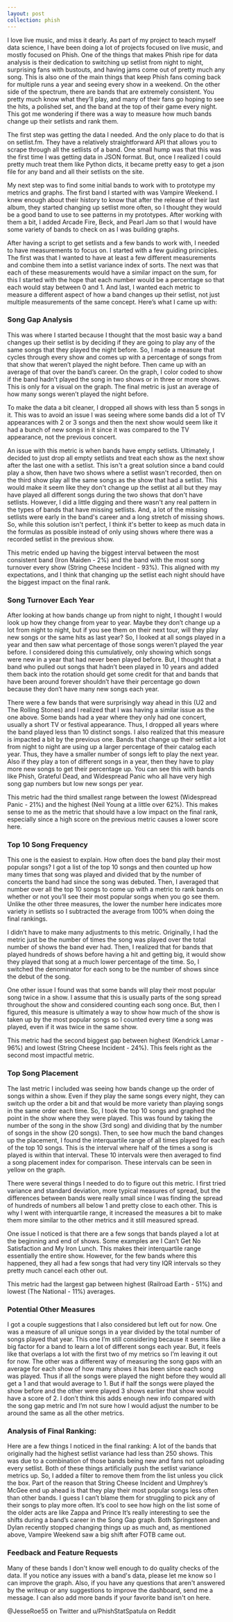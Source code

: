 ```yaml
---
layout: post
collection: phish
---
```


I love live music, and miss it dearly.  As part of my project to teach myself data science, I have been doing a lot of projects focused on live music, and mostly focused on Phish.  One of the things that makes Phish ripe for data analysis is their dedication to switching up setlist from night to night, surprising fans with bustouts, and having jams come out of pretty much any song.  This is also one of the main things that keep Phish fans coming back for multiple runs a year and seeing every show in a weekend.  On the other side of the spectrum, there are bands that are extremely consistent.  You pretty much know what they’ll play, and many of their fans go hoping to see the hits, a polished set, and the band at the top of their game every night.  This got me wondering if there was a way to measure how much bands change up their setlists and rank them.

The first step was getting the data I needed.  And the only place to do that is on setlist.fm.  They have a relatively straightforward API that allows you to scrape through all the setlists of a band.  One small hump was that this was the first time I was getting data in JSON format.  But, once I realized I could pretty much treat them like Python dicts, it became pretty easy to get a json file for any band and all their setlists on the site.

My next step was to find some initial bands to work with to prototype my metrics and graphs.  The first band I started with was Vampire Weekend.  I knew enough about their history to know that after the release of their last album, they started changing up setlist more often, so I thought they would be a good band to use to see patterns in my prototypes.  After working with them a bit, I added Arcade Fire, Beck, and Pearl Jam so that I would have some variety of bands to check on as I was building graphs.

After having a script to get setlists and a few bands to work with, I needed to have measurements to focus on.  I started with a few guiding principles.  The first was that I wanted to have at least a few different measurements and combine them into a setlist variance index of sorts.  The next was that each of these measurements would have a similar impact on the sum, for this I started with the hope that each number would be a percentage so that each would stay between 0 and 1.  And last, I wanted each metric to measure a different aspect of how a band changes up their setlist, not just multiple measurements of the same concept.  Here’s what I came up with:

### Song Gap Analysis 
This was where I started because I thought that the most basic way a band changes up their setlist is by deciding if they are going to play any of the same songs that they played the night before.  So, I made a measure that cycles through every show and comes up with a percentage of songs from that show that weren’t played the night before.  Then came up with an average of that over the band’s career.  On the graph, I color coded to show if the band hadn’t played the song in two shows or in three or more shows.  This is only for a visual on the graph. The final metric is just an average of how many songs weren’t played the night before.  

To make the data a bit cleaner, I dropped all shows with less than 5 songs in it.  This was to avoid an issue I was seeing where some bands did a lot of TV appearances with 2 or 3 songs and then the next show would seem like it had a bunch of new songs in it since it was compared to the TV appearance, not the previous concert.

An issue with this metric is when bands have empty setlists.  Ultimately, I decided to just drop all empty setlists and treat each show as the next show after the last one with a setlist.  This isn't a great solution since a band could play a show, then have two shows where a setlist wasn't recorded, then on the third show play all the same songs as the show that had a setlist.  This would make it seem like they don't change up the setlist at all but they may have played all different songs during the two shows that don't have setlists.  However, I did a little digging and there wasn't any real pattern in the types of bands that have missing setlists.  And, a lot of the missing setlists were early in the band's career and a long stretch of missing shows.  So, while this solution isn't perfect, I think it's better to keep as much data in the formulas as possible instead of only using shows where there was a recorded setlist in the previous show.

This metric ended up having the biggest interval between the most consistent band (Iron Maiden - 2%) and the band with the most song turnover every show (String Cheese Incident - 93%).  This aligned with my expectations, and I think that changing up the setlist each night should have the biggest impact on the final rank.

### Song Turnover Each Year
After looking at how bands change up from night to night, I thought I would look up how they change from year to year.  Maybe they don’t change up a lot from night to night, but if you see them on their next tour, will they play new songs or the same hits as last year?  So, I looked at all songs played in a year and then saw what percentage of those songs weren’t played the year before.  I considered doing this cumulatively, only showing which songs were new in a year that had never been played before.  But, I thought that a band who pulled out songs that hadn’t been played in 10 years and added them back into the rotation should get some credit for that and bands that have been around forever shouldn’t have their percentage go down because they don’t have many new songs each year.  

There were a few bands that were surprisingly way ahead in this (U2 and The Rolling Stones) and I realized that I was having a similar issue as the one above.  Some bands had a year where they only had one concert, usually a short TV or festival appearance.  Thus, I dropped all years where the band played less than 10 distinct songs.  I also realized that this measure is impacted a bit by the previous one.  Bands that change up their setlist a lot from night to night are using up a larger percentage of their catalog each year.  Thus, they have a smaller number of songs left to play the next year.  Also if they play a ton of different songs in a year, then they have to play more new songs to get their percentage up.  You can see this with bands like Phish, Grateful Dead, and Widespread Panic who all have very high song gap numbers but low new songs per year.  

This metric had the third smallest range between the lowest (Widespread Panic - 21%) and the highest (Neil Young at a little over 62%).  This makes sense to me as the metric that should have a low impact on the final rank, especially since a high score on the previous metric causes a lower score here.

### Top 10 Song Frequency
This one is the easiest to explain.  How often does the band play their most popular songs?   I got a list of the top 10 songs and then counted up how many times that song was played and divided that by the number of concerts the band had since the song was debuted.  Then, I averaged that number over all the top 10 songs to come up with a metric to rank bands on whether or not you’ll see their most popular songs when you go see them.  Unlike the other three measures, the lower the number here indicates more variety in setlists so I subtracted the average from 100% when doing the final rankings.

I didn’t have to make many adjustments to this metric.  Originally, I had the metric just be the number of times the song was played over the total number of shows the band ever had.  Then, I realized that for bands that played hundreds of shows before having a hit and getting big, it would show they played that song at a much lower percentage of the time.  So, I switched the denominator for each song to be the number of shows since the debut of the song.  

One other issue I found was that some bands will play their most popular song twice in a show.  I assume that this is usually parts of the song spread throughout the show and considered counting each song once.  But, then I figured, this measure is ultimately a way to show how much of the show is taken up by the most popular songs so I counted every time a song was played, even if it was twice in the same show.

This metric had the second biggest gap between highest (Kendrick Lamar - 96%) and lowest (String Cheese Incident - 24%).  This feels right as the second most impactful metric. 

### Top Song Placement 
The last metric I included was seeing how bands change up the order of songs within a show.  Even if they play the same songs every night, they can switch up the order a bit and that would be more variety than playing songs in the same order each time.  So, I took the top 10 songs and graphed the point in the show where they were played.  This was found by taking the number of the song in the show (3rd song) and dividing that by the number of songs in the show (20 songs).  Then, to see how much the band changes up the placement, I found the interquartile range of all times played for each of the top 10 songs.  This is the interval where half of the times a song is played is within that interval.  These 10 intervals were then averaged to find a song placement index for comparison.  These intervals can be seen in yellow on the graph.

There were several things I needed to do to figure out this metric.   I first tried variance and standard deviation, more typical measures of spread, but the differences between bands were really small since I was finding the spread of hundreds of numbers all below 1 and pretty close to each other.  This is why I went with interquartile range, it increased the measures a bit to make them more similar to the other metrics and it still measured spread.  

One issue I noticed is that there are a few songs that bands played a lot at the beginning and end of shows.  Some examples are I Can’t Get No Satisfaction and My Iron Lunch.  This makes their interquartile range essentially the entire show. However, for the few bands where this happened, they all had a few songs that had very tiny IQR intervals so they pretty much cancel each other out.

This metric had the largest gap between highest (Railroad Earth - 51%) and lowest (The National - 11%) averages.

### Potential Other Measures
I got a couple suggestions that I also considered but left out for now.  One was a measure of all unique songs in a year divided by the total number of songs played that year.  This one I’m still considering because it seems like a big factor for a band to learn a lot of different songs each year.  But, it feels like that overlaps a lot with the first two of my metrics so I’m leaving it out for now.  The other was a different way of measuring the song gaps with an average for each show of how many shows it has been since each song was played.  Thus if all the songs were played the night before they would all get a 1 and that would average to 1.  But if half the songs were played the show before and the other were played 3 shows earlier that show would have a score of 2.  I don’t think this adds enough new info compared with the song gap metric and I’m not sure how I would adjust the number to be around the same as all the other metrics.

### Analysis of Final Ranking:
Here are a few things I noticed in the final ranking:
A lot of the bands that originally had the highest setlist variance had less than 250 shows.  This was due to a combination of those bands being new and fans not uploading every setlist.  Both of these things artificially push the setlist variance metrics up.  So, I added a filter to remove them from the list unless you click the box.
Part of the reason that String Cheese Incident and Umphrey’s McGee end up ahead is that they play their most popular songs less often than other bands.  I guess I can’t blame them for struggling to pick any of their songs to play more often.
It’s cool to see how high on the list some of the older acts are like Zappa and Prince
It’s really interesting to see the shifts during a band’s career in the Song Gap graph.  Both Springsteen and Dylan recently stopped changing things up as much and, as mentioned above, Vampire Weekend saw a big shift after FOTB came out.

### Feedback and Feature Requests
Many of these bands I don't know well enough to do quality checks of the data.  If you notice any issues with a band's data, please let me know so I can improve the graph.  Also, if you have any questions that aren't answered by the writeup or any suggestions to improve the dashboard, send me a message.  I can also add more bands if your favorite band isn't on here.

@JesseRoe55 on Twitter and u/PhishStatSpatula on Reddit
